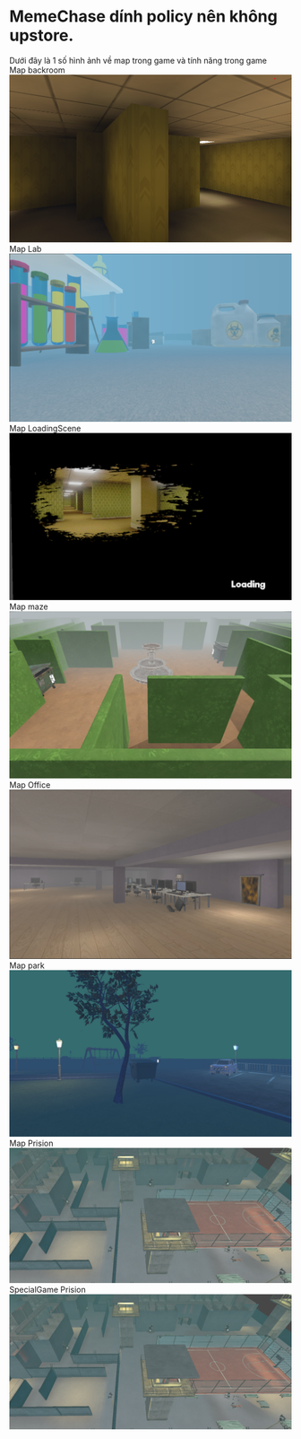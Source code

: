 # MemeChase dính policy nên không upstore.
Dưới đây là 1 số hình ảnh về map trong game và tính năng trong game
<br>Map backroom
![Logo](./Assets/Preview/backroom.png)
<br>Map Lab
![Logo](./Assets/Preview/Lab.png)
<br>Map LoadingScene
![Logo](./Assets/Preview/LoadingScene.png)
<br>Map maze
![Logo](./Assets/Preview/maze.png)
<br>Map Office
![Logo](./Assets/Preview/Office.png)
<br>Map park
![Logo](./Assets/Preview/park.png)
<br>Map Prision
![Logo](./Assets/Preview/Prision.png)
<br>SpecialGame Prision
![Logo](./Assets/Preview/Prision.png)

